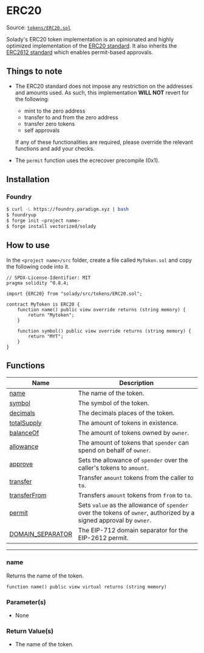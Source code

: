 # ERC20

Source: [`tokens/ERC20.sol`](https://github.com/Vectorized/solady/blob/main/src/tokens/ERC20.sol)

Solady's ERC20 token implementation is an opinionated and highly optimized implementation of the [ERC20 standard](https://eips.ethereum.org/EIPS/eip-20). It also inherits the [ERC2612 standard](https://eips.ethereum.org/EIPS/eip-2612) which enables permit-based approvals.

## Things to note

- The ERC20 standard does not impose any restriction on the addresses and amounts used. As such, this implementation **WILL NOT** revert for the following:

    - mint to the zero address
    - transfer to and from the zero address
    - transfer zero tokens
    - self approvals

    If any of these functionalities are required, please override the relevant functions and add your checks.

- The `permit` function uses the ecrecover precompile (0x1).

## Installation

### Foundry

```bash
$ curl -L https://foundry.paradigm.xyz | bash
$ foundryup
$ forge init <project name>
$ forge install vectorized/solady
```

## How to use

In the `<project name>/src` folder, create a file called `MyToken.sol` and copy the following code into it.

```
// SPDX-License-Identifier: MIT
pragma solidity ^0.8.4;

import {ERC20} from "solady/src/tokens/ERC20.sol";

contract MyToken is ERC20 {
    function name() public view override returns (string memory) {
        return "Mytoken";
    }

    function symbol() public view override returns (string memory) {
        return "MYT";
    }
}
```

## Functions

| Name                                  | Description                                                                                                        |
| ------------------------------------- | ------------------------------------------------------------------------------------------------------------------ |
| [name](#name)                         | The name of the token.                                                                                             |
| [symbol](#symbol)                     | The symbol of the token.                                                                                           |
| [decimals](#decimals)                 | The decimals places of the token.                                                                                  |
| [totalSupply](#totalsupply)           | The amount of tokens in existence.                                                                                 |
| [balanceOf](#balanceof)               | The amount of tokens owned by `owner`.                                                                             |
| [allowance](#allowance)               | The amount of tokens that `spender` can spend on behalf of `owner`.                                                |
| [approve](#approve)                   | Sets the allowance of `spender` over the caller's tokens to `amount`.                                              |
| [transfer](#transfer)                 | Transfer `amount` tokens from the caller to `to`.                                                                  |
| [transferFrom](#transferfrom)         | Transfers `amount` tokens from `from` to `to`.                                                                     |
| [permit](#permit)                     | Sets `value` as the allowance of `spender` over the tokens of `owner`, authorized by a signed approval by `owner`. |
| [DOMAIN_SEPARATOR](#domain_seperator) | The EIP-712 domain separator for the EIP-2612 permit.                                                              |

---

### name

Returns the name of the token.

```solidity
function name() public view virtual returns (string memory)
```

### Parameter(s)

- None

### Return Value(s)

- The name of the token.
